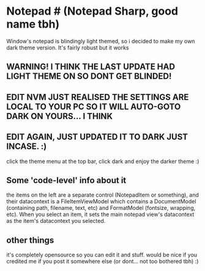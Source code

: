 # Notepad # (Notepad Sharp, good name tbh)

Window's notepad is blindingly light themed, so i decided to make my own dark theme version. It's fairly robust but it works

## WARNING! I THINK THE LAST UPDATE HAD LIGHT THEME ON SO DONT GET BLINDED! 
## EDIT NVM JUST REALISED THE SETTINGS ARE LOCAL TO YOUR PC SO IT WILL AUTO-GOTO DARK ON YOURS... I THINK
## EDIT AGAIN, JUST UPDATED IT TO DARK JUST INCASE. :)
click the theme menu at the top bar, click dark and enjoy the darker theme :)

## Some 'code-level' info about it
the items on the left are a separate control (NotepadItem or something), and their datacontext is a FileItemViewModel which contains a DocumentModel (containing path, filename, text, etc) and FormatModel (fontsize, wrapping, etc). When you select an item, it sets the main notepad view's datacontext as the item's datacontext you selected. 

## other things
it's completely opensource so you can edit it and stuff. would be nice if you credited me if you post it somewhere else (or dont... not too bothered tbh) :)
